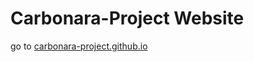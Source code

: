 # Carbonara-Project Website
go to [carbonara-project.github.io](https://carbonara-project.github.io/)
